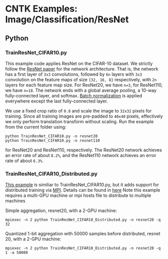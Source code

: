 # CNTK Examples: Image/Classification/ResNet

## Python

### TrainResNet_CIFAR10.py

This example code applies ResNet on the CIFAR-10 dataset. We strictly follow the [ResNet paper](http://arxiv.org/abs/1512.03385) for the network architecture. That is, the network has a first layer of `3x3` convolutions, followed by `6n` layers with `3x3` convolution on the feature maps of size `{32, 16, 8}` respectively, with `2n` layers for each feature map size. For ResNet20, we have `n=3`, for ResNet110, we have `n=18`. The network ends with a global average pooling, a 10-way fully-connected layer, and softmax. [Batch normalization](https://arxiv.org/abs/1502.03167) is applied everywhere except the last fully-connected layer.

We use a fixed crop ratio of `0.8` and scale the image to `32x32` pixels for training. Since all training images are pre-padded to `40x40` pixels, effectively we only perform translation transform without scaling. Run the example from the current folder using:

`python TrainResNet_CIFAR10.py -n resnet20`  
`python TrainResNet_CIFAR10.py -n resnet110`

for ResNet20 and ResNet110, respectively. The ResNet20 network achieves an error rate of about `8.2%`, and the ResNet110 network achieves an error rate of about `6.3%`.

### TrainResNet_CIFAR10_Distributed.py

[This example](https://github.com/Microsoft/CNTK/blob/v2.0.beta4.0/Examples/Image/Classification/ResNet/Python/TrainResNet_CIFAR10_Distributed.py) is similiar to TrainResNet_CIFAR10.py, but it adds support for distributed training via [MPI](https://en.wikipedia.org/wiki/Message_Passing_Interface). Details can be found in [here](https://github.com/Microsoft/CNTK/wiki/Multiple-GPUs-and-machines)
Note this example requires a multi-GPU machine or mpi hosts file to distribute to multiple machines

Simple aggregation, resnet20, with a 2-GPU machine:

`mpiexec -n 2 python TrainResNet_CIFAR10_Distributed.py -n resnet20 -q 32`

Quantized 1-bit aggregation with 50000 samples before distributed, resnet 20, with a 2-GPU machine:

`mpiexec -n 2 python TrainResNet_CIFAR10_Distributed.py -n resnet20 -q 1 -a 50000`